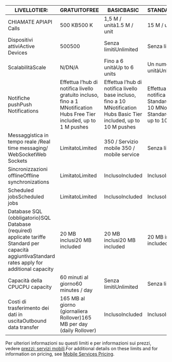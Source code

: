 
| <span data-ttu-id="81db1-101">LIVELLO</span><span class="sxs-lookup"><span data-stu-id="81db1-101">TIER:</span></span> | <span data-ttu-id="81db1-102">GRATUITO</span><span class="sxs-lookup"><span data-stu-id="81db1-102">FREE</span></span> | <span data-ttu-id="81db1-103">BASIC</span><span class="sxs-lookup"><span data-stu-id="81db1-103">BASIC</span></span> | <span data-ttu-id="81db1-104">STANDARD</span><span class="sxs-lookup"><span data-stu-id="81db1-104">STANDARD</span></span> |
| --- | --- | --- | --- |
| <span data-ttu-id="81db1-105">CHIAMATE API</span><span class="sxs-lookup"><span data-stu-id="81db1-105">API Calls</span></span> |<span data-ttu-id="81db1-106">500 KB</span><span class="sxs-lookup"><span data-stu-id="81db1-106">500 K</span></span> |<span data-ttu-id="81db1-107">1,5 M / unità</span><span class="sxs-lookup"><span data-stu-id="81db1-107">1.5 M / unit</span></span> |<span data-ttu-id="81db1-108">15 M / unità</span><span class="sxs-lookup"><span data-stu-id="81db1-108">15 M / unit</span></span> |
| <span data-ttu-id="81db1-109">Dispositivi attivi</span><span class="sxs-lookup"><span data-stu-id="81db1-109">Active Devices</span></span> |<span data-ttu-id="81db1-110">500</span><span class="sxs-lookup"><span data-stu-id="81db1-110">500</span></span> |<span data-ttu-id="81db1-111">Senza limiti</span><span class="sxs-lookup"><span data-stu-id="81db1-111">Unlimited</span></span> |<span data-ttu-id="81db1-112">Senza limiti</span><span class="sxs-lookup"><span data-stu-id="81db1-112">Unlimited</span></span> |
| <span data-ttu-id="81db1-113">Scalabilità</span><span class="sxs-lookup"><span data-stu-id="81db1-113">Scale</span></span> |<span data-ttu-id="81db1-114">N/D</span><span class="sxs-lookup"><span data-stu-id="81db1-114">N/A</span></span> |<span data-ttu-id="81db1-115">Fino a 6 unità</span><span class="sxs-lookup"><span data-stu-id="81db1-115">Up to 6 units</span></span> |<span data-ttu-id="81db1-116">Un numero illimitato di unità</span><span class="sxs-lookup"><span data-stu-id="81db1-116">Unlimited units</span></span> |
| <span data-ttu-id="81db1-117">Notifiche push</span><span class="sxs-lookup"><span data-stu-id="81db1-117">Push Notifications</span></span> |<span data-ttu-id="81db1-118">Effettua l’hub di notifica livello gratuito incluso, fino a 1 M</span><span class="sxs-lookup"><span data-stu-id="81db1-118">Notification Hubs Free Tier included, up to 1 M pushes</span></span> |<span data-ttu-id="81db1-119">Effettua l’hub di notifica livello base incluso, fino a 10 M</span><span class="sxs-lookup"><span data-stu-id="81db1-119">Notification Hubs Basic Tier included, up to 10 M pushes</span></span> |<span data-ttu-id="81db1-120">Effettua l’hub di notifica hub di livello Standard incluso, fino a 10 M</span><span class="sxs-lookup"><span data-stu-id="81db1-120">Notification Hubs Standard Tier included, up to 10 M pushes</span></span> |
| <span data-ttu-id="81db1-121">Messaggistica in tempo reale /</span><span class="sxs-lookup"><span data-stu-id="81db1-121">Real time messaging/</span></span><br/><span data-ttu-id="81db1-122">WebSocket</span><span class="sxs-lookup"><span data-stu-id="81db1-122">Web Sockets</span></span> |<span data-ttu-id="81db1-123">Limitato</span><span class="sxs-lookup"><span data-stu-id="81db1-123">Limited</span></span> |<span data-ttu-id="81db1-124">350 / Servizio mobile </span><span class="sxs-lookup"><span data-stu-id="81db1-124">350 / mobile service</span></span> |<span data-ttu-id="81db1-125">Senza limiti</span><span class="sxs-lookup"><span data-stu-id="81db1-125">Unlimited</span></span> |
| <span data-ttu-id="81db1-126">Sincronizzazioni offline</span><span class="sxs-lookup"><span data-stu-id="81db1-126">Offline synchronizations</span></span> |<span data-ttu-id="81db1-127">Limitato</span><span class="sxs-lookup"><span data-stu-id="81db1-127">Limited</span></span> |<span data-ttu-id="81db1-128">Incluso</span><span class="sxs-lookup"><span data-stu-id="81db1-128">Included</span></span> |<span data-ttu-id="81db1-129">Incluso</span><span class="sxs-lookup"><span data-stu-id="81db1-129">Included</span></span> |
| <span data-ttu-id="81db1-130">Scheduled jobs</span><span class="sxs-lookup"><span data-stu-id="81db1-130">Scheduled jobs</span></span> |<span data-ttu-id="81db1-131">Limitato</span><span class="sxs-lookup"><span data-stu-id="81db1-131">Limited</span></span> |<span data-ttu-id="81db1-132">Incluso</span><span class="sxs-lookup"><span data-stu-id="81db1-132">Included</span></span> |<span data-ttu-id="81db1-133">Incluso</span><span class="sxs-lookup"><span data-stu-id="81db1-133">Included</span></span> |
| <span data-ttu-id="81db1-134">Database SQL (obbligatorio)</span><span class="sxs-lookup"><span data-stu-id="81db1-134">SQL Database (required)</span></span> <br/><span data-ttu-id="81db1-135">applicate tariffe Standard per capacità aggiuntiva</span><span class="sxs-lookup"><span data-stu-id="81db1-135">Standard rates apply for additional capacity</span></span> |<span data-ttu-id="81db1-136">20 MB inclusi</span><span class="sxs-lookup"><span data-stu-id="81db1-136">20 MB included</span></span> |<span data-ttu-id="81db1-137">20 MB inclusi</span><span class="sxs-lookup"><span data-stu-id="81db1-137">20 MB included</span></span> |<span data-ttu-id="81db1-138">20 MB inclusi</span><span class="sxs-lookup"><span data-stu-id="81db1-138">20 MB included</span></span> |
| <span data-ttu-id="81db1-139">Capacità della CPU</span><span class="sxs-lookup"><span data-stu-id="81db1-139">CPU capacity</span></span> |<span data-ttu-id="81db1-140">60 minuti al giorno</span><span class="sxs-lookup"><span data-stu-id="81db1-140">60 minutes / day</span></span> |<span data-ttu-id="81db1-141">Senza limiti</span><span class="sxs-lookup"><span data-stu-id="81db1-141">Unlimited</span></span> |<span data-ttu-id="81db1-142">Senza limiti</span><span class="sxs-lookup"><span data-stu-id="81db1-142">Unlimited</span></span> |
| <span data-ttu-id="81db1-143">Costi di trasferimento dei dati in uscita</span><span class="sxs-lookup"><span data-stu-id="81db1-143">Outbound data transfer</span></span> |<span data-ttu-id="81db1-144">165 MB al giorno (giornaliera Rollover)</span><span class="sxs-lookup"><span data-stu-id="81db1-144">165 MB per day (daily Rollover)</span></span> |<span data-ttu-id="81db1-145">Incluso</span><span class="sxs-lookup"><span data-stu-id="81db1-145">Included</span></span> |<span data-ttu-id="81db1-146">Incluso</span><span class="sxs-lookup"><span data-stu-id="81db1-146">Included</span></span> |

<span data-ttu-id="81db1-147">Per ulteriori informazioni su questi limiti e per informazioni sui prezzi, vedere [prezzi: servizi mobili](https://azure.microsoft.com/pricing/details/mobile-services/).</span><span class="sxs-lookup"><span data-stu-id="81db1-147">For additional details on these limits and for information on pricing, see [Mobile Services Pricing](https://azure.microsoft.com/pricing/details/mobile-services/).</span></span> 

